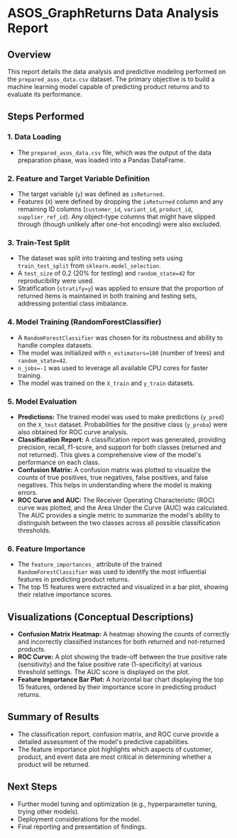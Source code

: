 # ASOS_GraphReturns Data Analysis Report

## Overview
This report details the data analysis and predictive modeling performed on the `prepared_asos_data.csv` dataset. The primary objective is to build a machine learning model capable of predicting product returns and to evaluate its performance.

## Steps Performed

### 1. Data Loading
- The `prepared_asos_data.csv` file, which was the output of the data preparation phase, was loaded into a Pandas DataFrame.

### 2. Feature and Target Variable Definition
- The target variable (`y`) was defined as `isReturned`.
- Features (`X`) were defined by dropping the `isReturned` column and any remaining ID columns (`customer_id`, `variant_id`, `product_id`, `supplier_ref_id`). Any object-type columns that might have slipped through (though unlikely after one-hot encoding) were also excluded.

### 3. Train-Test Split
- The dataset was split into training and testing sets using `train_test_split` from `sklearn.model_selection`.
- A `test_size` of 0.2 (20% for testing) and `random_state=42` for reproducibility were used.
- Stratification (`stratify=y`) was applied to ensure that the proportion of returned items is maintained in both training and testing sets, addressing potential class imbalance.

### 4. Model Training (RandomForestClassifier)
- A `RandomForestClassifier` was chosen for its robustness and ability to handle complex datasets.
- The model was initialized with `n_estimators=100` (number of trees) and `random_state=42`.
- `n_jobs=-1` was used to leverage all available CPU cores for faster training.
- The model was trained on the `X_train` and `y_train` datasets.

### 5. Model Evaluation
- **Predictions:** The trained model was used to make predictions (`y_pred`) on the `X_test` dataset. Probabilities for the positive class (`y_proba`) were also obtained for ROC curve analysis.
- **Classification Report:** A classification report was generated, providing precision, recall, f1-score, and support for both classes (returned and not returned). This gives a comprehensive view of the model's performance on each class.
- **Confusion Matrix:** A confusion matrix was plotted to visualize the counts of true positives, true negatives, false positives, and false negatives. This helps in understanding where the model is making errors.
- **ROC Curve and AUC:** The Receiver Operating Characteristic (ROC) curve was plotted, and the Area Under the Curve (AUC) was calculated. The AUC provides a single metric to summarize the model's ability to distinguish between the two classes across all possible classification thresholds.

### 6. Feature Importance
- The `feature_importances_` attribute of the trained `RandomForestClassifier` was used to identify the most influential features in predicting product returns.
- The top 15 features were extracted and visualized in a bar plot, showing their relative importance scores.

## Visualizations (Conceptual Descriptions)

- **Confusion Matrix Heatmap:** A heatmap showing the counts of correctly and incorrectly classified instances for both returned and not-returned products.
- **ROC Curve:** A plot showing the trade-off between the true positive rate (sensitivity) and the false positive rate (1-specificity) at various threshold settings. The AUC score is displayed on the plot.
- **Feature Importance Bar Plot:** A horizontal bar chart displaying the top 15 features, ordered by their importance score in predicting product returns.

## Summary of Results
- The classification report, confusion matrix, and ROC curve provide a detailed assessment of the model's predictive capabilities.
- The feature importance plot highlights which aspects of customer, product, and event data are most critical in determining whether a product will be returned.

## Next Steps
- Further model tuning and optimization (e.g., hyperparameter tuning, trying other models).
- Deployment considerations for the model.
- Final reporting and presentation of findings.
